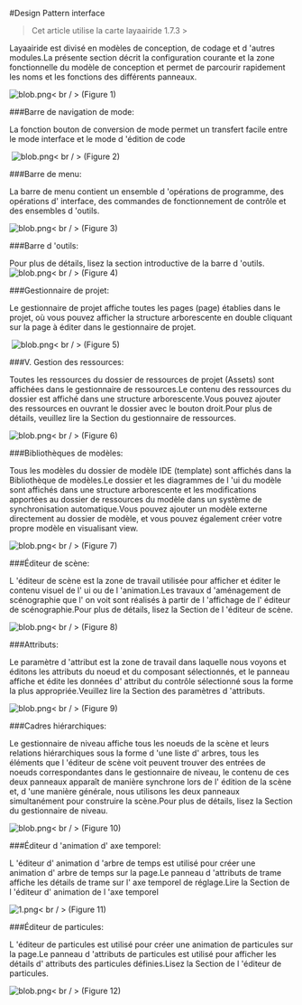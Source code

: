 #Design Pattern interface

> Cet article utilise la carte layaairide 1.7.3 >

Layaairide est divisé en modèles de conception, de codage et d 'autres modules.La présente section décrit la configuration courante et la zone fonctionnelle du modèle de conception et permet de parcourir rapidement les noms et les fonctions des différents panneaux.

​![blob.png](img/1.png)< br / >
(Figure 1)



###Barre de navigation de mode:

La fonction bouton de conversion de mode permet un transfert facile entre le mode interface et le mode d 'édition de code



​	 ![blob.png](img/2.png)< br / >
(Figure 2)



###Barre de menu:

La barre de menu contient un ensemble d 'opérations de programme, des opérations d' interface, des commandes de fonctionnement de contrôle et des ensembles d 'outils.

​![blob.png](img/3.png)< br / >
(Figure 3)



 



###Barre d 'outils:

Pour plus de détails, lisez la section introductive de la barre d 'outils.
​![blob.png](img/4.png)< br / >
(Figure 4)



###Gestionnaire de projet:

Le gestionnaire de projet affiche toutes les pages (page) établies dans le projet, où vous pouvez afficher la structure arborescente en double cliquant sur la page à éditer dans le gestionnaire de projet.



​	![blob.png](img/5.png)< br / >
(Figure 5)



 



###V. Gestion des ressources:

Toutes les ressources du dossier de ressources de projet (Assets) sont affichées dans le gestionnaire de ressources.Le contenu des ressources du dossier est affiché dans une structure arborescente.Vous pouvez ajouter des ressources en ouvrant le dossier avec le bouton droit.Pour plus de détails, veuillez lire la Section du gestionnaire de ressources.

​![blob.png](img/6.png)< br / >
(Figure 6)



 



###Bibliothèques de modèles:

Tous les modèles du dossier de modèle IDE (template) sont affichés dans la Bibliothèque de modèles.Le dossier et les diagrammes de l 'ui du modèle sont affichés dans une structure arborescente et les modifications apportées au dossier de ressources du modèle dans un système de synchronisation automatique.Vous pouvez ajouter un modèle externe directement au dossier de modèle, et vous pouvez également créer votre propre modèle en visualisant view.

​![blob.png](img/7.png)< br / >
(Figure 7)



 



###Éditeur de scène:

L 'éditeur de scène est la zone de travail utilisée pour afficher et éditer le contenu visuel de l' ui ou de l 'animation.Les travaux d 'aménagement de scénographie que l' on voit sont réalisés à partir de l 'affichage de l' éditeur de scénographie.Pour plus de détails, lisez la Section de l 'éditeur de scène.

​![blob.png](img/8.png)< br / >
(Figure 8)



  



###Attributs:

Le paramètre d 'attribut est la zone de travail dans laquelle nous voyons et éditons les attributs du noeud et du composant sélectionnés, et le panneau affiche et édite les données d' attribut du contrôle sélectionné sous la forme la plus appropriée.Veuillez lire la Section des paramètres d 'attributs.

​![blob.png](img/9.png)< br / >
(Figure 9)



###Cadres hiérarchiques:

Le gestionnaire de niveau affiche tous les noeuds de la scène et leurs relations hiérarchiques sous la forme d 'une liste d' arbres, tous les éléments que l 'éditeur de scène voit peuvent trouver des entrées de noeuds correspondantes dans le gestionnaire de niveau, le contenu de ces deux panneaux apparaît de manière synchrone lors de l' édition de la scène et, d 'une manière générale, nous utilisons les deux panneaux simultanément pour construire la scène.Pour plus de détails, lisez la Section du gestionnaire de niveau.

​![blob.png](img/10.png)< br / >
(Figure 10)



###Éditeur d 'animation d' axe temporel:

L 'éditeur d' animation d 'arbre de temps est utilisé pour créer une animation d' arbre de temps sur la page.Le panneau d 'attributs de trame affiche les détails de trame sur l' axe temporel de réglage.Lire la Section de l 'éditeur d' animation de l 'axe temporel

​![1.png](img/11.png)< br / >
(Figure 11)



###Éditeur de particules:

L 'éditeur de particules est utilisé pour créer une animation de particules sur la page.Le panneau d 'attributs de particules est utilisé pour afficher les détails d' attributs des particules définies.Lisez la Section de l 'éditeur de particules.

​![blob.png](img/12.gif)< br / >
(Figure 12)